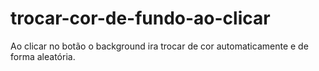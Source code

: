 # trocar-cor-de-fundo-ao-clicar
Ao clicar no botão o background ira trocar de cor automaticamente e de forma aleatória.
